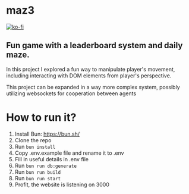 # maz3

[![ko-fi](https://storage.ko-fi.com/cdn/generated/zfskfgqnf/rest-75d8f6dcf7190e6ce18ef8cb8db10b50-bfx01uo6.jpg)](https://ko-fi.com/crqch)

## Fun game with a leaderboard system and daily maze.

In this project I explored a fun way to manipulate player's movement, including interacting with DOM elements from player's perspective.

This project can be expanded in a way more complex system, possibly utilizing websockets for cooperation between agents

# How to run it?

1. Install Bun: https://bun.sh/
2. Clone the repo
3. Run `bun install`
4. Copy .env.example file and rename it to .env
5. Fill in useful details in .env file
6. Run `bun run db:generate`
7. Run `bun run build`
8. Run `bun run start`
9. Profit, the website is listening on 3000